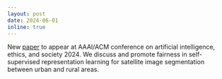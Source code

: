 ```yaml
---
layout: post
date: 2024-06-01
inline: true
---
```


New [paper](https://arxiv.org/pdf/2211.08672) to appear at AAAI/ACM conference on artificial intelligence, ethics, and society 2024. We discuss and promote fairness in self-supervised representation learning for satellite image segmentation between urban and rural areas.
